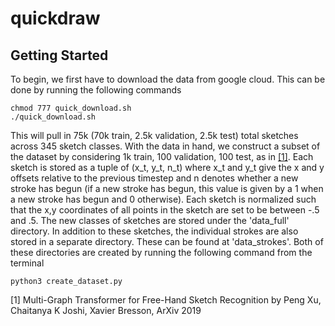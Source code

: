 # quickdraw

## Getting Started
To begin, we first have to download the data from google cloud. This can be done by running the following commands

```
chmod 777 quick_download.sh
./quick_download.sh
```
This will pull in 75k (70k train, 2.5k validation, 2.5k test) total sketches across 345 sketch classes. With the data in hand, we construct a subset of the dataset by considering 1k train, 100 validation, 100 test, as in [[1]](#1). Each sketch is stored as a tuple of (x_t, y_t, n_t) where x_t and y_t give the x and y offsets relative to the previous timestep and n denotes whether a new stroke has begun (if a new stroke has begun, this value is given by a 1 when a new stroke has begun and 0 otherwise). Each sketch is normalized such that the x,y coordinates of all points in the sketch are set to be between -.5 and .5. The new classes of sketches are stored under the 'data_full' directory. In addition to these sketches, the individual strokes are also stored in a separate directory. These can be found at 'data_strokes'. Both of these directories are created by running the following command from the terminal

```
python3 create_dataset.py
```


<a id="1">[1]</a> 
Multi-Graph Transformer for Free-Hand Sketch Recognition by Peng Xu, Chaitanya K Joshi, Xavier Bresson, ArXiv 2019

